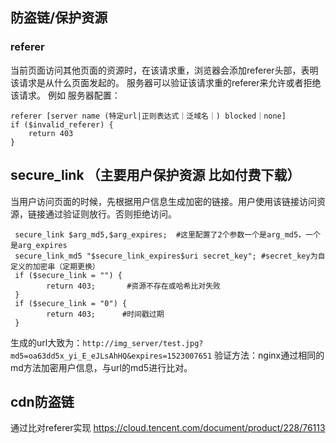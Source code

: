 ## 防盗链/保护资源
### referer
当前页面访问其他页面的资源时，在该请求重，浏览器会添加referer头部，表明该请求是从什么页面发起的。
服务器可以验证该请求重的referer来允许或者拒绝该请求。
例如 服务器配置：

``` 
referer [server name (特定url|正则表达式｜泛域名｜) blocked｜none]
if ($invalid_referer) {
	return 403
}
```

## secure_link （主要用户保护资源 比如付费下载）
当用户访问页面的时候，先根据用户信息生成加密的链接。用户使用该链接访问资源，链接通过验证则放行。否则拒绝访问。

```
 secure_link $arg_md5,$arg_expires;  #这里配置了2个参数一个是arg_md5，一个是arg_expires
 secure_link_md5 "$secure_link_expires$uri secret_key"; #secret_key为自定义的加密串（定期更换）   
 if ($secure_link = "") {
        return 403;       #资源不存在或哈希比对失败
 }
 if ($secure_link = "0") {
        return 403;      #时间戳过期 
 }
```
生成的url大致为：`http://img_server/test.jpg?md5=oa63dd5x_yi_E_eJLsAhHQ&expires=1523007651`
验证方法：nginx通过相同的md方法加密用户信息，与url的md5进行比对。

## cdn防盗链
通过比对referer实现
https://cloud.tencent.com/document/product/228/76113